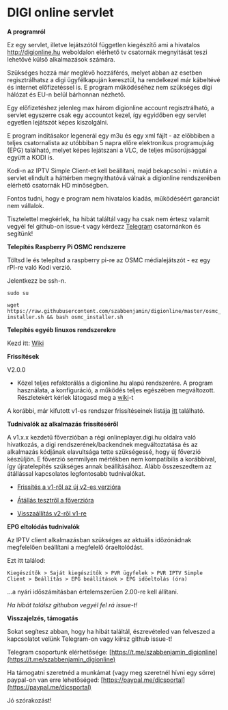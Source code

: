 # DIGI online servlet

**A programról**

Ez egy servlet, illetve lejátszótól független kiegészítő ami a hivatalos http://digionline.hu weboldalon elérhető tv csatornák megnyitását teszi lehetővé külső alkalmazások számára. 

Szükséges hozzá már meglévő hozzáférés, melyet abban az esetben regisztrálhatsz a digi ügyfélkapuján keresztül, ha rendelkezel már kábeltévé és internet előfizetéssel is. E program működéséhez nem szükséges digi hálózat és EU-n belül bárhonnan nézhető.

Egy előfizetéshez jelenleg max három digionline account regisztrálható, a servlet egyszerre csak egy accountot kezel, így egyidőben egy servlet egyetlen lejátszót képes kiszolgálni.

E program indításakor legenerál egy m3u és egy xml fájlt - az előbbiben a teljes csatornalista az utóbbiban 5 napra előre elektronikus programujság (EPG) található, melyet képes lejátszani a VLC, de teljes műsorújsággal együtt a KODI is.

Kodi-n az IPTV Simple Client-et kell beállítani, majd bekapcsolni - miután a servlet elindult a háttérben megnyithatóvá válnak a digionline rendszerében elérhető csatornák HD minőségben.

Fontos tudni, hogy e program nem hivatalos kiadás, működéséért garanciát nem vállalok.

Tisztelettel megkérlek, ha hibát találtál vagy ha csak nem értesz valamit vegyél fel github-on issue-t vagy kérdezz [Telegram](https://t.me/szabbenjamin_digionline) csatornánkon és segítünk!

**Telepítés Raspberry Pi OSMC rendszerre**

Töltsd le és telepítsd a raspberry pi-re az OSMC médialejátszót - ez egy rPI-re való Kodi verzió.

Jelentkezz be ssh-n.

`sudo su`

`wget https://raw.githubusercontent.com/szabbenjamin/digionline/master/osmc_installer.sh && bash osmc_installer.sh`

**Telepítés egyéb linuxos rendszerekre**

Kezd itt: [Wiki](https://github.com/szabbenjamin/digionline/wiki/V2-how:to:linux)

**Frissítések**

V2.0.0

- Közel teljes refaktorálás a digionline.hu alapú rendszerére. A program használata, a konfiguráció, a működés teljes egészében megváltozott. Részletekért kérlek látogasd meg a [wiki](https://github.com/szabbenjamin/digionline/wiki/V2-how:to)-t

A korábbi, már kifutott v1-es rendszer frissítéseinek listája [itt](https://github.com/szabbenjamin/digionline/wiki/V1-changelog) található.

**Tudnivalók az alkalmazás frissítéséről**

A v1.x.x kezdetű főverzióban a régi onlineplayer.digi.hu oldalra való hivatkozás, a digi rendszerének/backendnek megváltoztatása és az alkalmazás kódjának elavultsága tette szükségessé, hogy új főverzió készüljön. E főverzió semmilyen mértékben nem kompatibilis a korábbival, így újratelepítés szükséges annak beállításához. Alább összeszedtem az átállással kapcsolatos legfontosabb tudnivalókat.

 - [Frissítés a v1-ről az új v2-es verzióra](https://github.com/szabbenjamin/digionline/wiki/V2-how:to-%C3%A1t%C3%A1ll%C3%A1s)
 
 - [Átállás tesztről a főverzióra](https://github.com/szabbenjamin/digionline/wiki/V2-how:to-%C3%A1t%C3%A1ll%C3%A1s-a-teszt-verzi%C3%B3r%C3%B3l)

 - [Visszaállítás v2-ről v1-re](https://github.com/szabbenjamin/digionline/wiki/V2-how:to-downgrade)

**EPG eltolódás tudnivalók**

Az IPTV client alkalmazásban szükséges az aktuális időzónádnak megfelelően beállítani a megfelelő óraeltolódást.

Ezt itt találod:

`Kiegészítők > Saját kiegészítők > PVR ügyfelek > PVR IPTV Simple Client > Beállítás > EPG beállítások > EPG időeltolás (óra)`

...a nyári időszámításban értelemszerűen 2.00-re kell állítani.

_Ha hibát találsz githubon vegyél fel rá issue-t!_

**Visszajelzés, támogatás**

Sokat segítesz abban, hogy ha hibát találtál, észrevételed van felveszed a kapcsolatot velünk Telegram-on vagy kiírsz github issue-t!

Telegram csoportunk elérhetősége: [https://t.me/szabbenjamin_digionline](https://t.me/szabbenjamin_digionline)

Ha támogatni szeretnéd a munkámat (vagy meg szeretnél hívni egy sörre) paypal-on van erre lehetőséged: [https://paypal.me/dicsportal](https://paypal.me/dicsportal)




Jó szórakozást!
